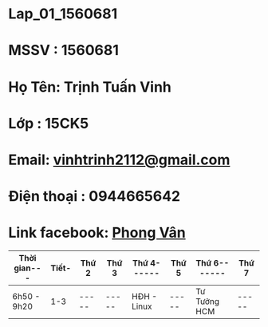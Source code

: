 # Lap_01_1560681
# MSSV : 1560681
# Họ Tên: Trịnh Tuấn Vinh
# Lớp : 15CK5
# Email: vinhtrinh2112@gmail.com
# Điện thoại : 0944665642
# Link facebook: [Phong Vân](https://www.facebook.com/profile.php?id=100009894609600)

|Thời gian---|Tiết-|Thứ 2|Thứ 3|Thứ 4------|Thứ 5|Thứ 6-------|Thứ 7|
|------------|-----|-----|-----|-----------|-----|------------|-----|
|6h50 - 9h20 | 1-3 |-----|-----|HĐH - Linux|-----|Tư Tưởng HCM|-----|
